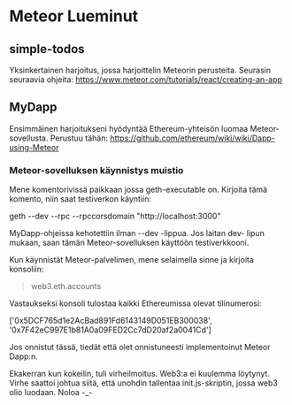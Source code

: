 # Meteor Lueminut

## simple-todos

Yksinkertainen harjoitus, jossa harjoittelin Meteorin perusteita. Seurasin seuraavia ohjeita: https://www.meteor.com/tutorials/react/creating-an-app

## MyDapp

Ensimmäinen harjoitukseni hyödyntää Ethereum-yhteisön luomaa Meteor-sovellusta. Perustuu tähän: https://github.com/ethereum/wiki/wiki/Dapp-using-Meteor

### Meteor-sovelluksen käynnistys muistio

Mene komentorivissä paikkaan jossa geth-executable on. Kirjoita tämä komento, niin saat testiverkon käyntiin:

geth --dev --rpc --rpccorsdomain "http://localhost:3000"

MyDapp-ohjeissa kehotettiin ilman --dev -lippua. Jos laitan dev- lipun mukaan, saan tämän Meteor-sovelluksen käyttöön testiverkkooni.

Kun käynnistät Meteor-palvelimen, mene selaimella sinne ja kirjoita konsoliin:

> web3.eth.accounts

Vastaukseksi konsoli tulostaa kaikki Ethereumissa olevat tilinumerosi:

['0x5DCF765d1e2AcBad891Fd6143149D051EB300038', '0x7F42eC997E1b81A0a09FED2Cc7dD20af2a0041Cd']

Jos onnistut tässä, tiedät että olet onnistuneesti implementoinut Meteor Dapp:n.

Ekakerran kun kokeilin, tuli virheilmoitus. Web3:a ei kuulemma löytynyt. Virhe saattoi johtua siitä, että unohdin tallentaa init.js-skriptin, jossa web3 olio luodaan. Noloa -_-
